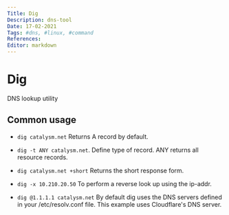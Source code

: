 ```yaml
---
Title: Dig
Description: dns-tool
Date: 17-02-2021
Tags: #dns, #linux, #command
References: 
Editor: markdown
---
```


# Dig

DNS lookup utility

## Common usage

- `dig catalysm.net`
	Returns A record by default.

- `dig -t ANY catalysm.net`. 
	Define type of record. ANY returns all resource records.

- `dig catalysm.net +short`
	Returns the short response form.

- `dig -x 10.210.20.50`
	To perform a reverse look up using the ip-addr.

- `dig @1.1.1.1 catalysm.net` 
	By default dig uses the DNS servers defined in your /etc/resolv.conf file. This example uses Cloudflare's DNS server.